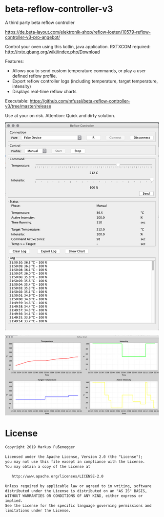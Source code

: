 # beta-reflow-controller-v3
A third party beta reflow controller

https://de.beta-layout.com/elektronik-shop/reflow-loeten/10579-reflow-controller-v3-pro-angebot/

Control your oven using this kotlin, java application. 
RXTXCOM required: http://rxtx.qbang.org/wiki/index.php/Download

Features:
* Allows you to send custom temperature commands, or play a user defined reflow profile.
* Export reflow controller logs (including temperature, target temperature, intensity)
* Displays real-time reflow charts

Executable: https://github.com/mfussi/beta-reflow-controller-v3/tree/master/release

Use at your on risk. Attention: Quick and dirty solution.

![alt text](https://github.com/mfussi/beta-reflow-controller-v3/blob/master/screenshots/mainscreen.png "Main Window")

![alt text](https://github.com/mfussi/beta-reflow-controller-v3/blob/master/screenshots/chart.png "Charts")

License
=======

    Copyright 2019 Markus Fußenegger

    Licensed under the Apache License, Version 2.0 (the "License");
    you may not use this file except in compliance with the License.
    You may obtain a copy of the License at

       http://www.apache.org/licenses/LICENSE-2.0

    Unless required by applicable law or agreed to in writing, software
    distributed under the License is distributed on an "AS IS" BASIS,
    WITHOUT WARRANTIES OR CONDITIONS OF ANY KIND, either express or implied.
    See the License for the specific language governing permissions and
    limitations under the License.
